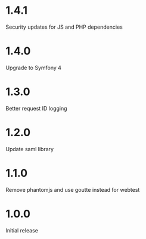 # 1.4.1
Security updates for JS and PHP dependencies

# 1.4.0
Upgrade to Symfony 4

# 1.3.0
Better request ID logging

# 1.2.0 
Update saml library

# 1.1.0
Remove phantomjs and use goutte instead for webtest

# 1.0.0  
Initial release
